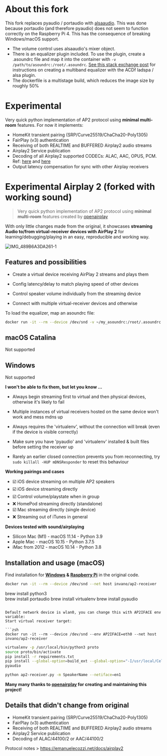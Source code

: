 # About this fork
This fork replaces pyaudio / portaudio with [alsaaudio](http://larsimmisch.github.io/pyalsaaudio/]). This was done because portaudio (and therefore pyaudio) does not seem to function correctly on the Raspberry Pi 4. This has the consequence of breaking Windows/macOS support.

* The volume control uses alsaaudio's mixer object.
* There is an equalizer plugin included. To use the plugin, create a .asoundrc file and map it into the container with `-v /path/to/asoundrc:/root/.asoundrc`. [See this stack exchange post](https://dsp.stackexchange.com/a/74760/57001) for instructions on creating a multiband equalizer with the ACDf ladspa / alsa plugin.
* The dockerfile is a multistage build, which reduces the image size by roughly 50%

# Experimental

Very quick python implementation of AP2 protocol using **minimal
multi-room** features. For now it implements:
- HomeKit transient pairing (SRP/Curve25519/ChaCha20-Poly1305)
- FairPlay (v3) authentication
- Receiving of both REALTIME and BUFFERED Airplay2 audio streams
- Airplay2 Service publication
- Decoding of all Airplay2 supported CODECs: ALAC, AAC, OPUS, PCM.
 Ref: [here](https://emanuelecozzi.net/docs/airplay2/audio/) and 
      [here](https://emanuelecozzi.net/docs/airplay2/rtsp/#setup)
- Output latency compensation for sync with other Airplay receivers

# Experimental Airplay 2 (forked with working sound)

> Very quick python implementation of AP2 protocol using **minimal multi-room** features created by [openairplay](https://github.com/openairplay/airplay2-receiver)

With only little changes made from the original, it showcases **streaming Audio to/from virtual-receiver devices with AirPlay 2** for learning/debugging/playing in an easy, reproducible and working way.

![IMG_489B6A3DA261-1](https://user-images.githubusercontent.com/48214337/117120989-55222c00-ad94-11eb-9520-2e22e601eb45.jpeg)




## Features and possibilities

- Create a virtual device receiving AirPlay 2 streams and plays them 

- Config latency/delay to match playing speed of other devices

- Control speaker volume individually from the streaming device

- Connect with multiple virtual-receiver devices and otherwise

To load the equalizer, map an asoundrc file:
```zsh
docker run -it --rm --device /dev/snd -v ~/my_asoundrc:/root/.asoundrc  --env AP2IFACE=eth0 --net host invano/ap2-receiver
```

## macOS Catalina

Not supported 

## Windows

Not supported




**I won't be able to fix them, but let you know ...**

- Always begin streaming first to virtual and then physical devices, otherwise it's likely to fail

- Multiple instances of virtual receivers hosted on the same device won't work and mess mdns up

- Always requires the 'virtualenv', without the connection will break (even if the device is visible correctly)

- Make sure you have 'pyaudio' and 'virtualenv' installed & built files before setting the receiver up

- Rarely an earlier closed connection prevents you from reconnecting, try `sudo killall -HUP mDNSResponder` to reset this behaviour



**Working pairings and cases**
* ☑️ iOS device streaming on multiple AP2 speakers
* ☑️ iOS device streaming directly
* ☑️ Control volume/playstate when in group
* ❌ HomePod streaming directly (standalone)
* ☑️ Mac streaming directly (single device)
* ❌ Streaming out of iTunes in general


**Devices tested with sound/airplaying**
* Silicon Mac (M1) - macOS 11.14 - Python 3.9
* Apple Mac - macOS 10.15 - Python 3.7.5
* iMac from 2012 - macOS 10.14 - Python 3.8



## Installation and usage (macOS)

Find installation for **[Windows](https://github.com/openairplay/airplay2-receiver/blob/master/README.md#windows) & [Raspberry Pi](https://github.com/openairplay/airplay2-receiver/blob/master/README.md#raspberry-pi-4)** in the original code.

```zsh
docker run -it --rm --device /dev/snd --net host invano/ap2-receiver
```
brew install python3  
brew install portaudio
brew install virtualenv
brew install pyaudio
```

Default network device is wlan0, you can change this with AP2IFACE env variable:
Start virtual receiver target:

```zsh
docker run -it --rm --device /dev/snd --env AP2IFACE=eth0 --net host invano/ap2-receiver
```

```zsh
virtualenv -p /usr/local/bin/python3 proto
source proto/bin/activate
pip install -r requirements.txt 
pip install --global-option=build_ext --global-option="-I/usr/local/Cellar/portaudio/19.6.0/include" --global-option="-L/usr/local/Cellar/portaudio/19.6.0/lib" 
pyaudio

python ap2-receiver.py -m SpeakerName --netiface=en1
```

**Many many thanks to [openairplay](https://github.com/openairplay/airplay2-receiver) for creating and maintaining this project!**

## Details that didn't change from original

- HomeKit transient pairing (SRP/Curve25519/ChaCha20-Poly1305)
- FairPlay (v3) authentication
- Receiving of both REALTIME and BUFFERED Airplay2 audio streams
- Airplay2 Service publication
- Decoding of ALAC/44100/2 or AAC/44100/2

Protocol notes > https://emanuelecozzi.net/docs/airplay2
